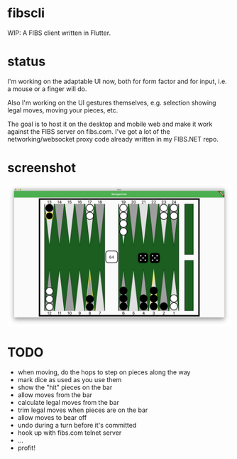 # fibscli
WIP: A FIBS client written in Flutter.

# status
I'm working on the adaptable UI now, both for form factor and for input, i.e. a mouse or a finger will do.

Also I'm working on the UI gestures themselves, e.g. selection showing legal moves, moving your pieces, etc.

The goal is to host it on the desktop and mobile web and make it work against the FIBS server on fibs.com. I've got a lot of the networking/websocket proxy code already written in my FIBS.NET repo.

# screenshot
![screenshot](readme/screenshot.png)

# TODO
- when moving, do the hops to step on pieces along the way
- mark dice as used as you use them
- show the "hit" pieces on the bar
- allow moves from the bar
- calculate legal moves from the bar
- trim legal moves when pieces are on the bar
- allow moves to bear off
- undo during a turn before it's committed
- hook up with fibs.com telnet server
- ...
- profit!

